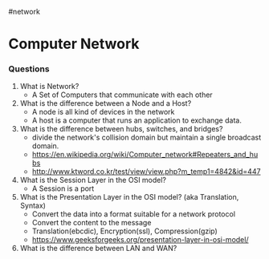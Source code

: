 #network
# Computer Network
### Questions

1. What is Network?
	* A Set of Computers that communicate with each other
2. What is the difference between a Node and a Host?
	* A node is all kind of devices in the network
	* A host is a computer that runs an application to exchange data.
3. What is the difference between hubs, switches, and bridges?
	* divide the network's collision domain but maintain a single broadcast domain.
	* https://en.wikipedia.org/wiki/Computer_network#Repeaters_and_hubs
	* http://www.ktword.co.kr/test/view/view.php?m_temp1=4842&id=447
1. What is the Session Layer in the OSI model?
	* A Session is a port
2. What is the Presentation Layer in the OSI model? (aka Translation, Syntax)
	* Convert the data into a format suitable for a network protocol
	* Convert the content to the message
	* Translation(ebcdic), Encryption(ssl), Compression(gzip)
	* https://www.geeksforgeeks.org/presentation-layer-in-osi-model/
3. What is the difference between LAN and WAN?